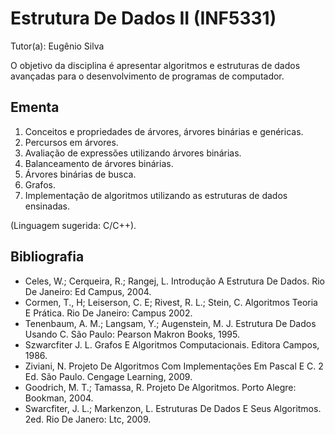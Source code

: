 # Estrutura De Dados II (INF5331)

Tutor(a): Eugênio Silva

O objetivo da disciplina é apresentar algoritmos e estruturas de dados avançadas para o desenvolvimento de programas de computador.

## Ementa

1. Conceitos e propriedades de árvores, árvores binárias e genéricas.
2. Percursos em árvores.
3. Avaliação de expressões utilizando árvores binárias.
4. Balanceamento de árvores binárias.
5. Árvores binárias de busca.
6. Grafos.
7. Implementação de algoritmos utilizando as estruturas de dados ensinadas. 

(Linguagem sugerida: C/C++).

## Bibliografia

- Celes, W.; Cerqueira, R.; Rangej, L. Introdução A Estrutura De Dados. Rio De Janeiro: Ed Campus, 2004.
- Cormen, T., H; Leiserson, C. E; Rivest, R. L.; Stein, C. Algoritmos Teoria E Prática. Rio De Janeiro: Campus 2002.
- Tenenbaum, A. M.; Langsam, Y.; Augenstein, M. J. Estrutura De Dados Usando C. São Paulo: Pearson Makron Books, 1995.
- Szwarcfiter J. L. Grafos E Algoritmos Computacionais. Editora Campos, 1986.
- Ziviani, N. Projeto De Algoritmos Com Implementações Em Pascal E C. 2 Ed. São Paulo. Cengage Learning, 2009.
- Goodrich, M. T.; Tamassa, R. Projeto De Algoritmos. Porto Alegre: Bookman, 2004.
- Swarcfiter, J. L.; Markenzon, L. Estruturas De Dados E Seus Algoritmos. 2ed. Rio De Janero: Ltc, 2009.
